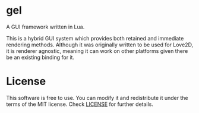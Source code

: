 # gel
A GUI framework written in Lua.

This is a hybrid GUI system which provides both retained and immediate rendering methods.
Although it was originally written to be used for Love2D, it is renderer agnostic, 
meaning it can work on other platforms given there be an existing binding for it.

# License
This software is free to use. You can modify it and redistribute it under the terms of the 
MIT license. Check [LICENSE](LICENSE) for further details.

